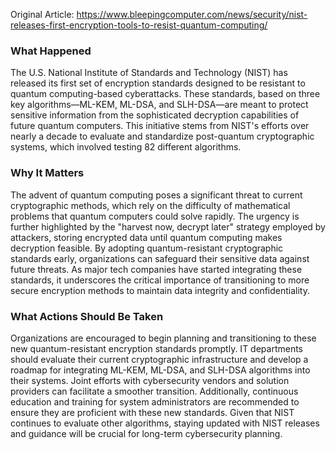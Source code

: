 Original Article: https://www.bleepingcomputer.com/news/security/nist-releases-first-encryption-tools-to-resist-quantum-computing/

### What Happened
The U.S. National Institute of Standards and Technology (NIST) has released its first set of encryption standards designed to be resistant to quantum computing-based cyberattacks. These standards, based on three key algorithms—ML-KEM, ML-DSA, and SLH-DSA—are meant to protect sensitive information from the sophisticated decryption capabilities of future quantum computers. This initiative stems from NIST's efforts over nearly a decade to evaluate and standardize post-quantum cryptographic systems, which involved testing 82 different algorithms.

### Why It Matters
The advent of quantum computing poses a significant threat to current cryptographic methods, which rely on the difficulty of mathematical problems that quantum computers could solve rapidly. The urgency is further highlighted by the "harvest now, decrypt later" strategy employed by attackers, storing encrypted data until quantum computing makes decryption feasible. By adopting quantum-resistant cryptographic standards early, organizations can safeguard their sensitive data against future threats. As major tech companies have started integrating these standards, it underscores the critical importance of transitioning to more secure encryption methods to maintain data integrity and confidentiality.

### What Actions Should Be Taken
Organizations are encouraged to begin planning and transitioning to these new quantum-resistant encryption standards promptly. IT departments should evaluate their current cryptographic infrastructure and develop a roadmap for integrating ML-KEM, ML-DSA, and SLH-DSA algorithms into their systems. Joint efforts with cybersecurity vendors and solution providers can facilitate a smoother transition. Additionally, continuous education and training for system administrators are recommended to ensure they are proficient with these new standards. Given that NIST continues to evaluate other algorithms, staying updated with NIST releases and guidance will be crucial for long-term cybersecurity planning.
